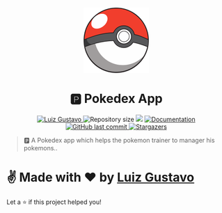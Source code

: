<p align="center">
   <img src="./src/assets/pokemon-logo.png" width="150"/>
</p>

<h1 align="center"> 🅿️ Pokedex App </h1>

<p align="center">
	<a href="https://www.linkedin.com/in/luiz-gustavo-56146b1a5/">
      <img alt="Luiz Gustavo" src="https://img.shields.io/badge/-LuizGustavo-f43c2c?style=flat&logo=Linkedin&logoColor=white" />
   </a>
  <img alt="Repository size" src="https://img.shields.io/github/repo-size/tonicprism/my-pokedex-app?color=f43c2c">

  <img src="https://img.shields.io/badge/version-1.0.0-f43c2c.svg?cacheSeconds=2592000" />
  <a href="https://github.com/tonicprism/my-pokedex-app/#readme">
    <img alt="Documentation" src="https://img.shields.io/badge/documentation-yes-f43c2c.svg" target="_blank" />
  </a>
   <a href="https://github.com/tonicprism/my-pokedex-app/commits/master">
      <img alt="GitHub last commit" src="https://img.shields.io/github/last-commit/tonicprism/my-pokedex-app?color=f43c2c">
  </a>
   <a href="https://github.com/tonicprism/my-pokedex-app/stargazers">
      <img alt="Stargazers" src="https://img.shields.io/github/stars/tonicprism/my-pokedex-app?color=f43c2c&logo=github">
   </a>
</p>

> 🅿️ A Pokedex app which helps the pokemon trainer to manager his pokemons..

# ✌ Made with ❤️ by [Luiz Gustavo](https://github.com/tonicprism/)

Let a ⭐️ if this project helped you!

